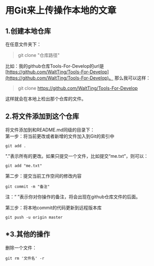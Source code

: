 # 用Git来上传操作本地的文章

## 1.创建本地仓库
在任意文件夹下：

> git clone "仓库路径"

比如：我的github仓库Tools-For-Develop的url是 [https://github.com/WaltTing/Tools-For-Develop](https://github.com/WaltTing/Tools-For-Develop)。
那么我可以这样：

> git clone https://github.com/WaltTing/Tools-For-Develop

这样就会在本地上检出那个仓库的文件。

## 2.将文件添加到这个仓库
将文件添加到和README.md同级的目录下：   
第一步：将当前更改或者新增的文件加入到Git的索引中  
 
	git add .

"."表示所有的更改。如果只提交一个文件，比如提交“me.txt”，则可以：

	git add "me.txt"
第二步：提交当前工作空间的修改内容

	git commit -m "备注"   

注：“ ”表示你对你操作的备注，将会出现在github仓库文件的后面。

第三步：将本地commit的代码更新到远程版本库

	git push -u origin master

## *3.其他的操作

删除一个文件：

 	git rm '文件名' -r


